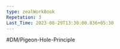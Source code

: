 ```yaml
---
type: zealWorkBook
Repetation: 3
Last_Time: 2023-08-29T13:30:00.836+05:30
---
```

#DM/Pigeon-Hole-Principle
